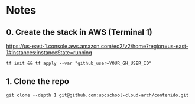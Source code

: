 # Notes

## 0. Create the stack in AWS (Terminal 1)

https://us-east-1.console.aws.amazon.com/ec2/v2/home?region=us-east-1#Instances:instanceState=running

```
tf init && tf apply --var "github_user=YOUR_GH_USER_ID"
```

## 1. Clone the repo

```
git clone --depth 1 git@github.com:upcschool-cloud-arch/contenido.git
```
